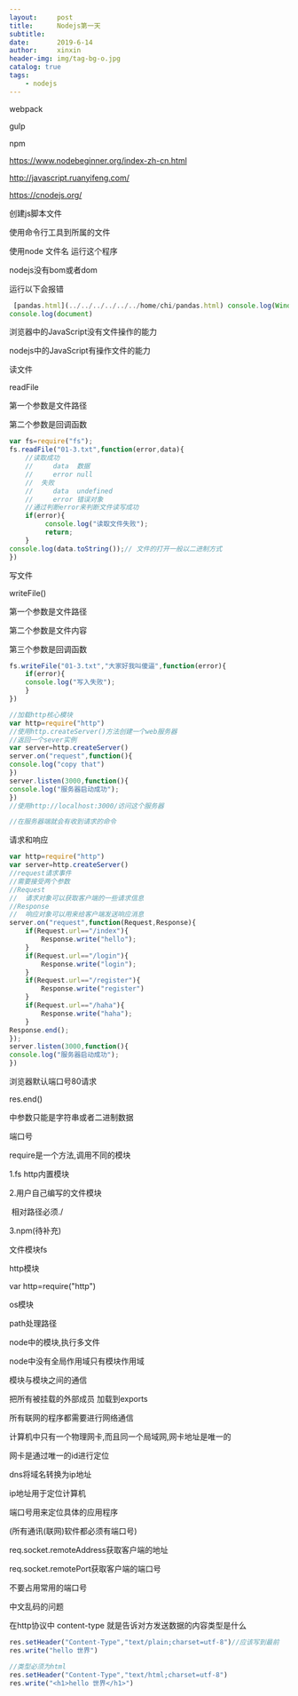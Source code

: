 ```yaml
---
layout:     post
title:      Nodejs第一天
subtitle:   
date:       2019-6-14
author:     xinxin
header-img: img/tag-bg-o.jpg
catalog: true
tags:
    - nodejs
---
```





webpack 

gulp

npm

<https://www.nodebeginner.org/index-zh-cn.html>

<http://javascript.ruanyifeng.com/>

<https://cnodejs.org/>



创建js脚本文件

使用命令行工具到所属的文件

使用node  文件名   运行这个程序



nodejs没有bom或者dom

运行以下会报错









 

```javascript
 [pandas.html](../../../../../../home/chi/pandas.html) console.log(Window)
console.log(document)
```





浏览器中的JavaScript没有文件操作的能力

nodejs中的JavaScript有操作文件的能力





读文件

readFile

第一个参数是文件路径

第二个参数是回调函数











 

```javascript
var fs=require("fs");
fs.readFile("01-3.txt",function(error,data){
    //读取成功
    //     data  数据
    //     error null
    //  失败
    //     data  undefined
    //     error 错误对象  
    //通过判断error来判断文件读写成功
    if(error){
         console.log("读取文件失败");
         return;
    }
console.log(data.toString());// 文件的打开一般以二进制方式
})
```







写文件

writeFile()

第一个参数是文件路径

第二个参数是文件内容

第三个参数是回调函数











 

```javascript
fs.writeFile("01-3.txt","大家好我叫傻逼",function(error){
    if(error){
    console.log("写入失败");
    }
})
```















 

```javascript
//加载http核心模块
var http=require("http")
//使用http.createServer()方法创建一个web服务器
//返回一个sever实例
var server=http.createServer()
server.on("request",function(){
console.log("copy that")
})
server.listen(3000,function(){
console.log("服务器启动成功");    
})
//使用http://localhost:3000/访问这个服务器

//在服务器端就会有收到请求的命令


```









请求和响应











 

```javascript
var http=require("http")
var server=http.createServer()
//request请求事件
//需要接受两个参数
//Request
//  请求对象可以获取客户端的一些请求信息
//Response
//  响应对象可以用来给客户端发送响应消息
server.on("request",function(Request,Response){
    if(Request.url=="/index"){
        Response.write("hello");
    }
    if(Request.url=="/login"){
        Response.write("login");
    }
    if(Request.url=="/register"){
        Response.write("register")
    }
    if(Request.url=="/haha"){
        Response.write("haha");
    }
Response.end();
});
server.listen(3000,function(){
console.log("服务器启动成功");    
})

```





浏览器默认端口号80请求







res.end()

中参数只能是字符串或者二进制数据







端口号



require是一个方法,调用不同的模块

1.fs http内置模块

2.用户自己编写的文件模块

​     相对路径必须./

3.npm(待补充)







文件模块fs

http模块

var http=require("http")

os模块

path处理路径



node中的模块,执行多文件


node中没有全局作用域只有模块作用域

模块与模块之间的通信



把所有被挂载的外部成员  加载到exports







所有联网的程序都需要进行网络通信

计算机中只有一个物理网卡,而且同一个局域网,网卡地址是唯一的

网卡是通过唯一的id进行定位

dns将域名转换为ip地址



ip地址用于定位计算机

端口号用来定位具体的应用程序

(所有通讯(联网)软件都必须有端口号)





req.socket.remoteAddress获取客户端的地址

req.socket.remotePort获取客户端的端口号

不要占用常用的端口号







 

中文乱码的问题



在http协议中   content-type  就是告诉对方发送数据的内容类型是什么









 

```javascript
res.setHeader("Content-Type","text/plain;charset=utf-8")//应该写到最前   写在write之后会报错
res.write("hello 世界")

//类型必须为html
res.setHeader("Content-Type","text/html;charset=utf-8")
res.write("<h1>hello 世界</h1>")
```
